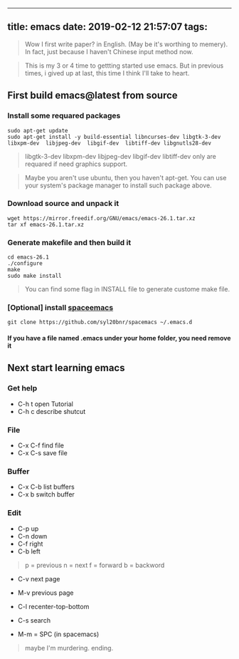 
---
title: emacs
date: 2019-02-12 21:57:07
tags:
---

> Wow I first write paper? in English. (May be it's worthing to memery).  In fact, just because I haven't Chinese input method now.

> This is my 3 or 4 time to gettting started use emacs. But in previous times, i gived up at last, this time I think I'll take to heart.

## First build emacs@latest from source

### Install some requared packages

```shell
sudo apt-get update
sudo apt-get install -y build-essential libncurses-dev libgtk-3-dev libxpm-dev  libjpeg-dev  libgif-dev  libtiff-dev libgnutls28-dev
```

> libgtk-3-dev libxpm-dev  libjpeg-dev  libgif-dev  libtiff-dev only are requared if need graphics support.

> Maybe you aren't use ubuntu, then you haven't apt-get.
> You can use your system's package manager to install such package above.

### Download source and unpack it

```shell
wget https://mirror.freedif.org/GNU/emacs/emacs-26.1.tar.xz
tar xf emacs-26.1.tar.xz
```

### Generate makefile and then build it

```shell
cd emacs-26.1
./configure
make
sudo make install
```

> You can find some flag in INSTALL file to generate custome make file.

### [Optional] install [spaceemacs](http://spacemacs.org/)

```shell
git clone https://github.com/syl20bnr/spacemacs ~/.emacs.d
```

#### If you have a file named .emacs under your  home folder, you need remove it

## Next start learning emacs

### Get help

* C-h t open Tutorial
* C-h c describe shutcut
### File

* C-x C-f find file
* C-x C-s save file

### Buffer

* C-x C-b list buffers
* C-x b switch buffer

### Edit

* C-p up
* C-n down
* C-f right
* C-b left

> p = previous n = next f = forward b = backword

* C-v next page
* M-v previous page
* C-l recenter-top-bottom

* C-s search

* M-m = SPC (in spacemacs)
> maybe I'm murdering.
> ending.
